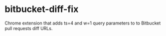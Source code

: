 # bitbucket-diff-fix
Chrome extension that adds ts=4 and w=1 query parameters to to Bitbucket pull requests diff URLs.